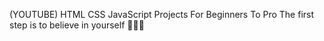 (YOUTUBE) HTML CSS JavaScript Projects For Beginners To Pro
The first step is to believe in yourself 🫡🫡🫡
